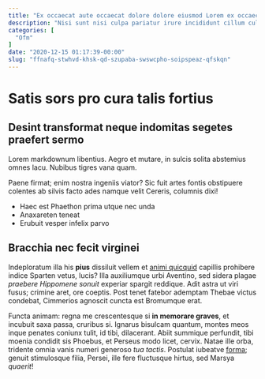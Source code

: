 ```yaml
---
title: "Ex occaecat aute occaecat dolore dolore eiusmod Lorem ex occaecat ut ad."
description: "Nisi sunt nisi culpa pariatur irure incididunt cillum culpa id."
categories: [
  "Ofm"
]
date: "2020-12-15 01:17:39-00:00"
slug: "ffnafq-stwhvd-khsk-qd-szupaba-swswcpho-soipspeaz-qfskqn"
---
```

# Satis sors pro cura talis fortius

## Desint transformat neque indomitas segetes praefert sermo

Lorem markdownum libentius. Aegro et mutare, in sulcis solita abstemius omnes
lacu. Nubibus tigres vana quam.

Paene firmat; enim nostra ingeniis viator? Sic fuit artes fontis obstipuere
colentes ab silvis facto ades namque velit Cereris, columnis dixi!

- Haec est Phaethon prima utque nec unda
- Anaxareten teneat
- Erubuit vesper infelix parvo

## Bracchia nec fecit virginei

Indeploratum illa his **pius** dissiluit vellem et [animi
quicquid](http://diu.com/pone-quae.php) capillis prohibere indice Sparten vetus,
lucis? Illa auxiliumque urbi Aventino, sed sidera plagae *praebere Hippomene
sonuit* experiar spargit reddique. Adit astra ut viri fusus; crimine aret, ore
coeptis. Post tenet fatebor ademptam Thebae victus condebat, Cimmerios agnoscit
cuncta est Bromumque erat.

Functa animam: regna me crescentesque si **in memorare graves**, et incubuit
saxa passa, cruribus si. Ignarus bisulcam quantum, montes meos inque penates
coniunx tulit, id tibi, dilacerant. Abiit summique perfundit, tibi moenia
condidit sis Phoebus, et Perseus modo licet, cervix. Natae ille orba, tridente
omnia vanis numeri generoso *tua tactis*. Postulat iubeatve
[forma](http://www.faciemque.io/pectoracorporis.php); genuit stimulosque filia,
Persei, ille fere fluctusque hirtus, sed Marsya *quaerit*!